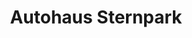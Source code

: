---
title: "Autohaus Sternpark"
url: /geseke/autohaus-sternpark-buerener-strasse/
shop: Autowerkstatt
---